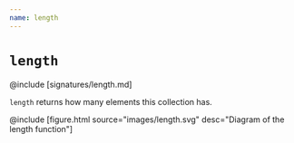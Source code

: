 ```yaml
---
name: length
---
```


# `length`

@include [signatures/length.md]

`length` returns how many elements this collection has.

@include [figure.html source="images/length.svg" desc="Diagram of the length function"]

